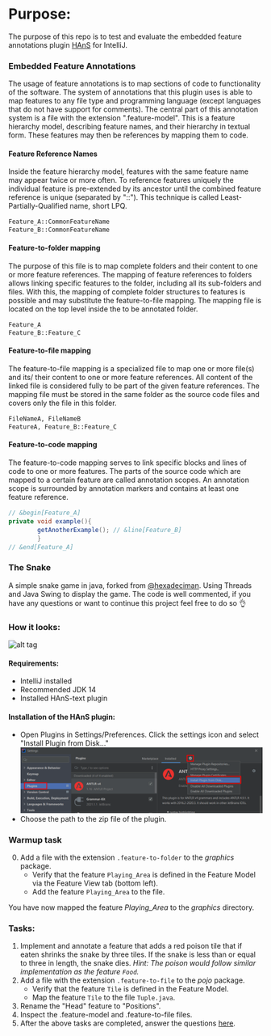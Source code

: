 # Purpose:

The purpose of this repo is to test and evaluate the embedded feature annotations plugin
[HAnS](https://bitbucket.org/easelab/hans-text/src) for IntelliJ.

### Embedded Feature Annotations

The usage of feature annotations is to map sections of code to functionality of the software. The system of annotations
that this plugin uses is able to map features to any file type and programming language (except languages that do not
have support for comments). The central part of this annotation system is a file with the extension ".feature-model".
This is a feature hierarchy model, describing feature names, and their hierarchy in textual form. These features may
then be references by mapping them to code.

#### Feature Reference Names

Inside the feature hierarchy model, features with the same feature name may appear twice or more often. To reference
features uniquely the individual feature is pre-extended by its ancestor until the combined feature reference is unique
(separated by "::"). This technique is called Least-Partially-Qualified name, short LPQ.

```folderannotation
Feature_A::CommonFeatureName
Feature_B::CommonFeatureName
```

#### Feature-to-folder mapping

The purpose of this file is to map complete folders and their content to one or more feature references. The mapping of
feature references to folders allows linking specific features to the folder, including all its sub-folders and files.
With this, the mapping of complete folder structures to features is possible and may substitute the feature-to-file
mapping. The mapping file is located on the top level inside the to be annotated folder.

```folderannotation
Feature_A
Feature_B::Feature_C
```

#### Feature-to-file mapping

The feature-to-file mapping is a specialized file to map one or more file(s) and its/ their content to one or more
feature references. All content of the linked file is considered fully to be part of the given feature references. The
mapping file must be stored in the same folder as the source code files and covers only the file in this folder.

```fileannotation
FileNameA, FileNameB
FeatureA, Feature_B::Feature_C
```

#### Feature-to-code mapping

The feature-to-code mapping serves to link specific blocks and lines of code to one or more features. The parts of the
source code which are mapped to a certain feature are called annotation scopes. An annotation scope is surrounded by
annotation markers and contains at least one feature reference. 

```java
// &begin[Feature_A]
private void example(){
        getAnotherExample(); // &line[Feature_B]
        }
// &end[Feature_A]
```

### The Snake

A simple snake game in java, forked from [@hexadeciman](https://github.com/hexadeciman/Snake). Using Threads and Java
Swing to display the game. The code is well commented, if you have any questions or want to continue this project feel
free to do so 👌

### How it looks:

![alt tag](https://i.imgur.com/RVxiGad.png)

#### Requirements:

* IntelliJ installed
* Recommended JDK 14
* Installed HAnS-text plugin

#### Installation of the HAnS plugin:

* Open Plugins in Settings/Preferences. Click the settings icon and select "Install Plugin from Disk..."
  ![alt tag](./guide/guide.png)
* Choose the path to the zip file of the plugin.

### Warmup task

0. Add a file with the extension `.feature-to-folder` to the *graphics* package.
    * Verify that the feature `Playing_Area` is defined in the Feature Model via the Feature View tab (bottom left).
    * Add the feature `Playing_Area` to the file.

You have now mapped the feature *Playing_Area* to the *graphics* directory.

### Tasks:

1. Implement and annotate a feature that adds a red poison tile that if eaten shrinks the snake by three tiles. If the
  snake is less than or equal to three in length, the snake dies. *Hint: The poison would follow similar implementation
  as the feature `Food`.*
2. Add a file with the extension `.feature-to-file` to the *pojo* package.
    * Verify that the feature `Tile` is defined in the Feature Model.
    * Map the feature `Tile` to the file `Tuple.java`.
3. Rename the "Head" feature to "Positions".
4. Inspect the .feature-model and .feature-to-file files.
5. After the above tasks are completed, answer the questions [here](https://forms.gle/xWZdGAT9wo6xygov7). 
